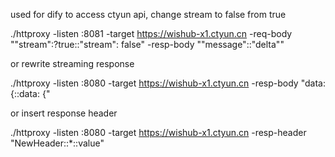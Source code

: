 used for dify to access ctyun api, change stream to false from true

./httproxy  -listen :8081 -target https://wishub-x1.ctyun.cn -req-body "\"stream\":?true::\"stream\": false" -resp-body "\"message\"::\"delta\""

or rewrite streaming response

./httproxy -listen :8080 -target https://wishub-x1.ctyun.cn -resp-body "data:{::data: {"

or insert response header

./httproxy -listen :8080 -target https://wishub-x1.ctyun.cn -resp-header "NewHeader::*::value"
